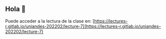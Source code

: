 ## Hola 👋

Puede acceder a la lectura de la clase en: [https://lectures-r.gitlab.io/uniandes-202202/lecture-7](https://lectures-r.gitlab.io/uniandes-202202/lecture-7)
